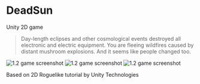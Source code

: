 # DeadSun
Unity 2D game

> Day-length eclipses and other cosmological events destroyed all electronic and electric equipment. You are fleeing wildfires caused by distant mushroom explosions.
> And it seems like people changed too.

![1.2 game screenshot](https://i.imgur.com/d9bYJos.png)
![1.2 game screenshot](https://i.imgur.com/uR2LOWG.png)
![1.2 game screenshot](https://i.imgur.com/V4xyJLn.png)

Based on 2D Roguelike tutorial by Unity Technologies